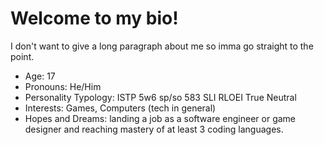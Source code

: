 # Welcome to my bio!
I don't want to give a long paragraph about me so imma go straight to the point.

- Age: 17
- Pronouns: He/Him
- Personality Typology: ISTP 5w6 sp/so 583 SLI RLOEI True Neutral
- Interests: Games, Computers (tech in general)
- Hopes and Dreams: landing a job as a software engineer or game designer and reaching mastery of at least 3 coding languages.
